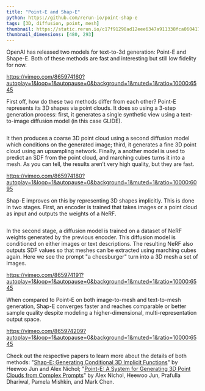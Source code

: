 ```yaml
---
title: "Point-E and Shap-E"
python: https://github.com/rerun-io/point-shap-e
tags: [3D, diffusion, point, mesh]
thumbnail: https://static.rerun.io/c17f91298ad12eee6347a911338fca0604178f58_overview_480w.png
thumbnail_dimensions: [480, 293]
---
```


OpenAI has released two models for text-to-3d generation: Point-E and Shape-E. Both of these methods are fast and interesting but still low fidelity for now.

https://vimeo.com/865974160?autoplay=1&loop=1&autopause=0&background=1&muted=1&ratio=10000:6545

First off, how do these two methods differ from each other? Point-E represents its 3D shapes via point clouds. It does so using a 3-step generation process: first, it generates a single synthetic view using a text-to-image diffusion model (in this case GLIDE).

<picture>
  <source media="(max-width: 480px)" srcset="https://static.rerun.io/deb21c7f2081826702bb6a23696dc242d5b9a0cc_pointe-overview_480w.png">
  <source media="(max-width: 768px)" srcset="https://static.rerun.io/863b4c6de7e5c0450d0bfc368c58e73c126b96e2_pointe-overview_768w.png">
  <source media="(max-width: 1024px)" srcset="https://static.rerun.io/9bf5c456ea4e43a120abcbd07f75363d7efb3093_pointe-overview_1024w.png">
  <source media="(max-width: 1200px)" srcset="https://static.rerun.io/e9f6f26563bc2a5468e65bc42a9ba2d99e5a04f0_pointe-overview_1200w.png">
  <img src="https://static.rerun.io/a65f587a4a4cbcd0972bda09aa63bba35273abc3_pointe-overview_full.png" alt="">
</picture>

It then produces a coarse 3D point cloud using a second diffusion model which conditions on the generated image; third, it generates a fine 3D point cloud using an upsampling network. Finally, a another model is used to predict an SDF from the point cloud, and marching cubes turns it into a mesh. As you can tell, the results aren’t very high quality, but they are fast.

https://vimeo.com/865974180?autoplay=1&loop=1&autopause=0&background=1&muted=1&ratio=10000:6095

Shap-E improves on this by representing 3D shapes implicitly. This is done in two stages. First, an encoder is trained that takes images or a point cloud as input and outputs the weights of a NeRF.

<picture>
  <source media="(max-width: 480px)" srcset="https://static.rerun.io/a2d6e282c48727469277be5597a7a50304a8adf5_shape-overview_480w.png">
  <source media="(max-width: 768px)" srcset="https://static.rerun.io/6849fc43a2ee73844a584907be70892b2b1bdc4c_shape-overview_768w.png">
  <source media="(max-width: 1024px)" srcset="https://static.rerun.io/93454a3be08778259ed41de29437c06aaec45c76_shape-overview_1024w.png">
  <source media="(max-width: 1200px)" srcset="https://static.rerun.io/d4d26996d20a2e0c98d595c8bfd1fd4cd3cca193_shape-overview_1200w.png">
  <img src="https://static.rerun.io/44a3498818968c3c8ee27d55c4ba97e5ff907168_shape-overview_full.png" alt="">
</picture>

In the second stage, a diffusion model is trained on a dataset of NeRF weights generated by the previous encoder. This diffusion model is conditioned on either images or text descriptions. The resulting NeRF also outputs SDF values so that meshes can be extracted using marching cubes again. Here we see the prompt "a cheesburger" turn into a 3D mesh a set of images.

https://vimeo.com/865974191?autoplay=1&loop=1&autopause=0&background=1&muted=1&ratio=10000:6545

When compared to Point-E on both image-to-mesh and text-to-mesh generation, Shap-E converges faster and reaches comparable or better sample quality despite modeling a higher-dimensional, multi-representation output space.

https://vimeo.com/865974209?autoplay=1&loop=1&autopause=0&background=1&muted=1&ratio=10000:6545

Check out the respective papers to learn more about the details of both methods: "[Shap-E: Generating Conditional 3D Implicit Functions](https://arxiv.org/abs/2305.02463)" by Heewoo Jun and Alex Nichol; "[Point-E: A System for Generating 3D Point Clouds from Complex Prompts](https://arxiv.org/abs/2212.08751)" by Alex Nichol, Heewoo Jun, Prafulla Dhariwal, Pamela Mishkin, and Mark Chen.
